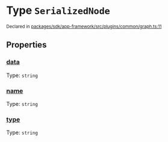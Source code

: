 # Type `SerializedNode`
<sub>Declared in [packages/sdk/app-framework/src/plugins/common/graph.ts:11](https://github.com/dxos/dxos/blob/a81c792ef/packages/sdk/app-framework/src/plugins/common/graph.ts#L11)</sub>




## Properties
### [data](https://github.com/dxos/dxos/blob/a81c792ef/packages/sdk/app-framework/src/plugins/common/graph.ts#L13)
Type: <code>string</code>




### [name](https://github.com/dxos/dxos/blob/a81c792ef/packages/sdk/app-framework/src/plugins/common/graph.ts#L12)
Type: <code>string</code>




### [type](https://github.com/dxos/dxos/blob/a81c792ef/packages/sdk/app-framework/src/plugins/common/graph.ts#L14)
Type: <code>string</code>





